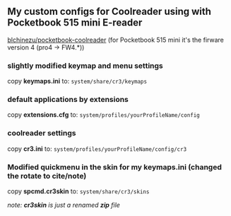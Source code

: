 ## My custom configs for Coolreader using with Pocketbook 515 mini E-reader

[blchinezu/pocketbook-coolreader](blchinezu/pocketbook-coolreader) (for Pocketbook 515 mini it's the firware version 4 (pro4 -> FW4.*))

### slightly modified keymap and menu settings
copy **keymaps.ini** to: `system/share/cr3/keymaps`

### default applications by extensions
copy **extensions.cfg** to: `system/profiles/yourProfileName/config`

### coolreader settings
copy **cr3.ini** to: `system/profiles/yourProfileName/config/cr3`

### Modified quickmenu in the skin for my keymaps.ini (changed the rotate to cite/note)
copy **spcmd.cr3skin** to: `system/share/cr3/skins`

*note: **cr3skin** is just a renamed **zip** file*
